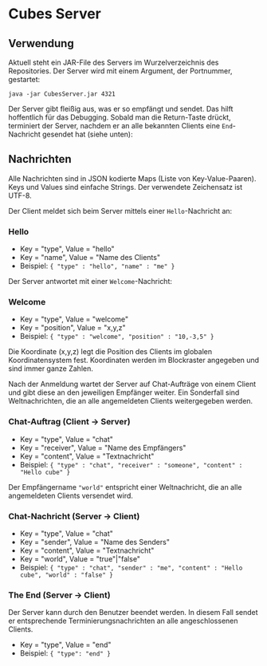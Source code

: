 # Cubes Server

## Verwendung
Aktuell steht ein JAR-File des Servers im Wurzelverzeichnis des Repositories. Der Server wird mit einem Argument, der Portnummer, gestartet:

```
java -jar CubesServer.jar 4321
```

Der Server gibt fleißig aus, was er so empfängt und sendet. Das hilft hoffentlich für das Debugging. Sobald man die Return-Taste drückt, terminiert der Server, nachdem er an alle bekannten Clients eine `End`-Nachricht gesendet hat (siehe unten):

## Nachrichten
Alle Nachrichten sind in JSON kodierte Maps (Liste von
Key-Value-Paaren). Keys und Values sind einfache Strings. Der verwendete
Zeichensatz ist UTF-8.

Der Client meldet sich beim Server mittels einer `Hello`-Nachricht an:

### Hello
- Key = "type", Value = "hello"
- Key = "name", Value = "Name des Clients"
- Beispiel: `{ "type" : "hello", "name" : "me" }`

Der Server antwortet mit einer `Welcome`-Nachricht:

### Welcome
- Key = "type", Value = "welcome"
- Key = "position", Value = "x,y,z"
- Beispiel: `{ "type" : "welcome", "position" : "10,-3,5" }`

Die Koordinate (x,y,z) legt die Position des Clients im globalen
Koordinatensystem fest. Koordinaten werden im Blockraster angegeben und
sind immer ganze Zahlen.

Nach der Anmeldung wartet der Server auf Chat-Aufträge von einem Client
und gibt diese an den jeweiligen Empfänger weiter. Ein Sonderfall sind
Weltnachrichten, die an alle angemeldeten Clients weitergegeben werden.

### Chat-Auftrag (Client -> Server)
- Key = "type", Value = "chat"
- Key = "receiver", Value = "Name des Empfängers"
- Key = "content", Value = "Textnachricht"
- Beispiel: `{ "type" : "chat", "receiver" : "someone", "content" :
  "Hello cube" }`

Der Empfängername `"world"` entspricht einer Weltnachricht, die an alle
angemeldeten Clients versendet wird.

### Chat-Nachricht (Server -> Client)
- Key = "type", Value = "chat"
- Key = "sender", Value = "Name des Senders"
- Key = "content", Value = "Textnachricht"
- Key = "world", Value = "true"|"false"
- Beispiel: `{ "type" : "chat", "sender" : "me", "content" : "Hello
  cube", "world" : "false" }`

### The End (Server -> Client)
Der Server kann durch den Benutzer beendet werden. In diesem Fall sendet er entsprechende Terminierungsnachrichten an alle angeschlossenen Clients.

- Key = "type", Value = "end"
- Beispiel: `{ "type": "end" }`
